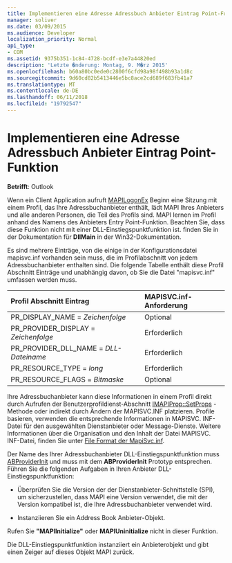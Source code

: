 ```yaml
---
title: Implementieren eine Adresse Adressbuch Anbieter Eintrag Point-Funktion
manager: soliver
ms.date: 03/09/2015
ms.audience: Developer
localization_priority: Normal
api_type:
- COM
ms.assetid: 9375b351-1c84-4728-bcdf-e3e7a44820ed
description: 'Letzte �nderung: Montag, 9. M�rz 2015'
ms.openlocfilehash: b60a80bc0ede0c2800f6cfd98a98f498b93a1d8c
ms.sourcegitcommit: 9d60cd82b5413446e5bc8ace2cd689f683fb41a7
ms.translationtype: MT
ms.contentlocale: de-DE
ms.lasthandoff: 06/11/2018
ms.locfileid: "19792547"
---
```

# <a name="implementing-an-address-book-provider-entry-point-function"></a>Implementieren eine Adresse Adressbuch Anbieter Eintrag Point-Funktion

  
  
**Betrifft**: Outlook 
  
Wenn ein Client Application aufruft [MAPILogonEx](mapilogonex.md) Beginn eine Sitzung mit einem Profil, das Ihre Adressbuchanbieter enthält, lädt MAPI Ihres Anbieters und alle anderen Personen, die Teil des Profils sind. MAPI lernen im Profil anhand des Namens des Anbieters Entry Point-Funktion. Beachten Sie, dass diese Funktion nicht mit einer DLL-Einstiegspunktfunktion ist. finden Sie in der Dokumentation für **DllMain** in der Win32-Dokumentation. 
  
Es sind mehrere Einträge, von die einige in der Konfigurationsdatei mapisvc.inf vorhanden sein muss, die im Profilabschnitt von jedem Adressbuchanbieter enthalten sind. Die folgende Tabelle enthält diese Profil Abschnitt Einträge und unabhängig davon, ob Sie die Datei "mapisvc.inf" umfassen werden muss.
  
|**Profil Abschnitt Eintrag**|**MAPISVC.inf-Anforderung**|
|:-----|:-----|
|PR_DISPLAY_NAME = _Zeichenfolge_ <br/> |Optional  <br/> |
|PR_PROVIDER_DISPLAY = _Zeichenfolge_ <br/> |Erforderlich  <br/> |
|PR_PROVIDER_DLL_NAME = _DLL-Dateiname_ <br/> |Erforderlich  <br/> |
|PR_RESOURCE_TYPE = _long_ <br/> |Erforderlich  <br/> |
|PR_RESOURCE_FLAGS = _Bitmaske_ <br/> |Optional  <br/> |
   
Ihre Adressbuchanbieter kann diese Informationen in einem Profil direkt durch Aufrufen der Benutzerprofildienst-Abschnitt [IMAPIProp::SetProps](imapiprop-setprops.md) -Methode oder indirekt durch Ändern der MAPISVC.INF platzieren. Profile basieren, verwenden die entsprechende Informationen in MAPISVC. INF-Datei für den ausgewählten Dienstanbieter oder Message-Dienste. Weitere Informationen über die Organisation und den Inhalt der Datei MAPISVC. INF-Datei, finden Sie unter [File Format der MapiSvc.inf](file-format-of-mapisvc-inf.md).
  
Der Name des Ihrer Adressbuchanbieter DLL-Einstiegspunktfunktion muss [ABProviderInit](abproviderinit.md) und muss mit dem **ABProviderInit** Prototyp entsprechen. Führen Sie die folgenden Aufgaben in Ihren Anbieter DLL-Einstiegspunktfunktion: 
  
- Überprüfen Sie die Version der der Dienstanbieter-Schnittstelle (SPI), um sicherzustellen, dass MAPI eine Version verwendet, die mit der Version kompatibel ist, die Ihre Adressbuchanbieter verwendet wird.
    
- Instanziieren Sie ein Address Book Anbieter-Objekt.
    
Rufen Sie **"MAPIInitialize"** oder **MAPIUninitialize** nicht in dieser Funktion. 
  
Die DLL-Einstiegspunktfunktion instanziiert ein Anbieterobjekt und gibt einen Zeiger auf dieses Objekt MAPI zurück. 
  

